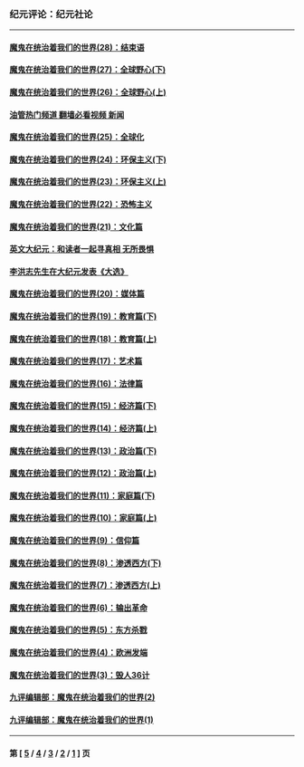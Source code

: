 ### 纪元评论：纪元社论
---
#### [魔鬼在统治着我们的世界(28)：结束语](../../pages/nsc422/n10936246.md?02160330) 
#### [魔鬼在统治着我们的世界(27)：全球野心(下)](../../pages/nsc422/n10928319.md?02160330) 
#### [魔鬼在统治着我们的世界(26)：全球野心(上)](../../pages/nsc422/n10900318.md?02160330) 
#### [油管热门频道 翻墙必看视频 新闻](ok?02160330)
#### [魔鬼在统治着我们的世界(25)：全球化](../../pages/nsc422/n10788205.md?02160330) 
#### [魔鬼在统治着我们的世界(24)：环保主义(下)](../../pages/nsc422/n10695307.md?02160330) 
#### [魔鬼在统治着我们的世界(23)：环保主义(上)](../../pages/nsc422/n10688613.md?02160330) 
#### [魔鬼在统治着我们的世界(22)：恐怖主义](../../pages/nsc422/n10614727.md?02160330) 
#### [魔鬼在统治着我们的世界(21)：文化篇](../../pages/nsc422/n10597706.md?02160330) 
#### [英文大纪元：和读者一起寻真相 无所畏惧](../../pages/nsc422/n12542027.md?02160330) 
#### [李洪志先生在大纪元发表《大选》](../../pages/nsc422/n12534746.md?02160330) 
#### [魔鬼在统治着我们的世界(20)：媒体篇](../../pages/nsc422/n10586579.md?02160330) 
#### [魔鬼在统治着我们的世界(19)：教育篇(下)](../../pages/nsc422/n10564808.md?02160330) 
#### [魔鬼在统治着我们的世界(18)：教育篇(上)](../../pages/nsc422/n10526970.md?02160330) 
#### [魔鬼在统治着我们的世界(17)：艺术篇](../../pages/nsc422/n10499093.md?02160330) 
#### [魔鬼在统治着我们的世界(16)：法律篇](../../pages/nsc422/n10485969.md?02160330) 
#### [魔鬼在统治着我们的世界(15)：经济篇(下)](../../pages/nsc422/n10469975.md?02160330) 
#### [魔鬼在统治着我们的世界(14)：经济篇(上)](../../pages/nsc422/n10457370.md?02160330) 
#### [魔鬼在统治着我们的世界(13)：政治篇(下)](../../pages/nsc422/n10448270.md?02160330) 
#### [魔鬼在统治着我们的世界(12)：政治篇(上)](../../pages/nsc422/n10444576.md?02160330) 
#### [魔鬼在统治着我们的世界(11)：家庭篇(下)](../../pages/nsc422/n10440961.md?02160330) 
#### [魔鬼在统治着我们的世界(10)：家庭篇(上)](../../pages/nsc422/n10435448.md?02160330) 
#### [魔鬼在统治着我们的世界(9)：信仰篇](../../pages/nsc422/n10432159.md?02160330) 
#### [魔鬼在统治着我们的世界(8)：渗透西方(下)](../../pages/nsc422/n10429603.md?02160330) 
#### [魔鬼在统治着我们的世界(7)：渗透西方(上)](../../pages/nsc422/n10426013.md?02160330) 
#### [魔鬼在统治着我们的世界(6)：输出革命](../../pages/nsc422/n10421536.md?02160330) 
#### [魔鬼在统治着我们的世界(5)：东方杀戮](../../pages/nsc422/n10417707.md?02160330) 
#### [魔鬼在统治着我们的世界(4)：欧洲发端](../../pages/nsc422/n10414890.md?02160330) 
#### [魔鬼在统治着我们的世界(3)：毁人36计](../../pages/nsc422/n10411583.md?02160330) 
#### [九评编辑部：魔鬼在统治着我们的世界(2)](../../pages/nsc422/n10410036.md?02160330) 
#### [九评编辑部：魔鬼在统治着我们的世界(1)](../../pages/nsc422/n10406825.md?02160330) 

---
#### 第 [ [5](./5.md?02160330) / [4](./4.md?02160330) / [3](./3.md?02160330) / [2](./2.md?02160330) / [1](./1.md?02160330) ] 页
